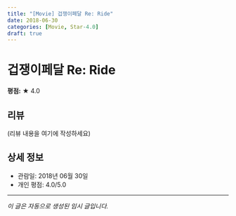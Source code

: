 ```yaml
---
title: "[Movie] 겁쟁이페달 Re: Ride"
date: 2018-06-30
categories: [Movie, Star-4.0]
draft: true
---
```


# 겁쟁이페달 Re: Ride

**평점:** ★ 4.0

## 리뷰

(리뷰 내용을 여기에 작성하세요)

## 상세 정보

- 관람일: 2018년 06월 30일
- 개인 평점: 4.0/5.0

---

*이 글은 자동으로 생성된 임시 글입니다.*
